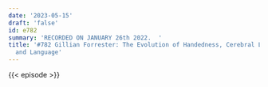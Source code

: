 ```yaml
---
date: '2023-05-15'
draft: 'false'
id: e782
summary: 'RECORDED ON JANUARY 26th 2022.  '
title: '#782 Gillian Forrester: The Evolution of Handedness, Cerebral Lateralization,
  and Language'
---
```

{{< episode >}}

